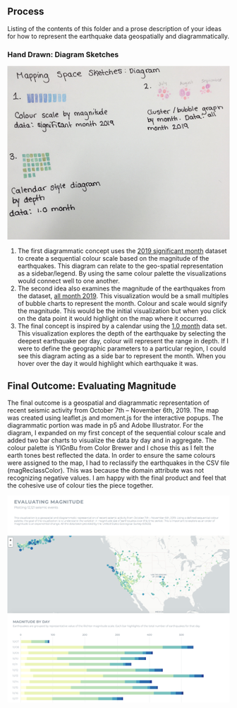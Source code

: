 ## Process

Listing of the contents of this folder and a prose description of your ideas for how to represent
the earthquake data geospatially and diagrammatically.

### Hand Drawn: Diagram Sketches
![Hand Drawn Sketches](https://github.com/lulujordanna/dvia-2019/blob/master/3.mapping-space/process/diagram_Sketches.jpg)

1. The first diagrammatic concept uses the [2019 significant month](https://github.com/lulujordanna/dvia-2019/blob/master/3.mapping-space/data/2019/significant_month.csv) dataset to create a sequential colour scale based on the magnitude of the earthquakes. This diagram can relate to the geo-spatial representation as a sidebar/legend. By using the same colour palette the visualizations would connect well to one another.  
2. The second idea also examines the magnitude of the earthquakes from the dataset, [all month 2019](https://github.com/lulujordanna/dvia-2019/blob/master/3.mapping-space/data/2019/all_month.csv). This visualization would be a small multiples of bubble charts to represent the month. Colour and scale would signify the magnitude. This would be the initial visualization but when you click on the data point it would highlight on the map where it occurred. 
3. The final concept is inspired by a calendar using the [1.0 month](https://github.com/lulujordanna/dvia-2019/blob/master/3.mapping-space/data/1.0_month.csv) data set. This visualization explores the depth of the earthquake by selecting the deepest earthquake per day, colour will represent the range in depth. If I were to define the geographic parameters to a particular region, I could see this diagram acting as a side bar to represent the month. When you hover over the day it would highlight which earthquake it was. 

## Final Outcome: Evaluating Magnitude 
The final outcome is a geospatial and diagrammatic representation of recent seismic activity from October 7th – November 6th, 2019. The map was created using leaflet.js and moment.js for the interactive popups. The diagrammatic portion was made in p5 and Adobe Illustrator. For the diagram, I expanded on my first concept of the sequential colour scale and added two bar charts to visualize the data by day and in aggregate. The colour palette is YlGnBu from Color Brewer and I chose this as I felt the earth tones best reflected the data. In order to ensure the same colours were assigned to the map, I had to reclassify the earthquakes in the CSV file (magReclassColor). This was because the domain attribute was not recognizing negative values. I am happy with the final product and feel that the cohesive use of colour ties the piece together.

![Final Outcome](https://github.com/lulujordanna/dvia-2019/blob/master/3.mapping-space/process/final1.png)
![Final Outcome](https://github.com/lulujordanna/dvia-2019/blob/master/3.mapping-space/process/final2.png)
